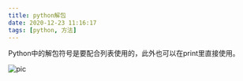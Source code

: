 ```yaml
---
title: python解包
date: 2020-12-23 11:16:17
tags: [python, 方法]
---
```

Python中的解包符号是要配合列表使用的，此外也可以在print里直接使用。

![pic](2020-12-22_15-24.png)
